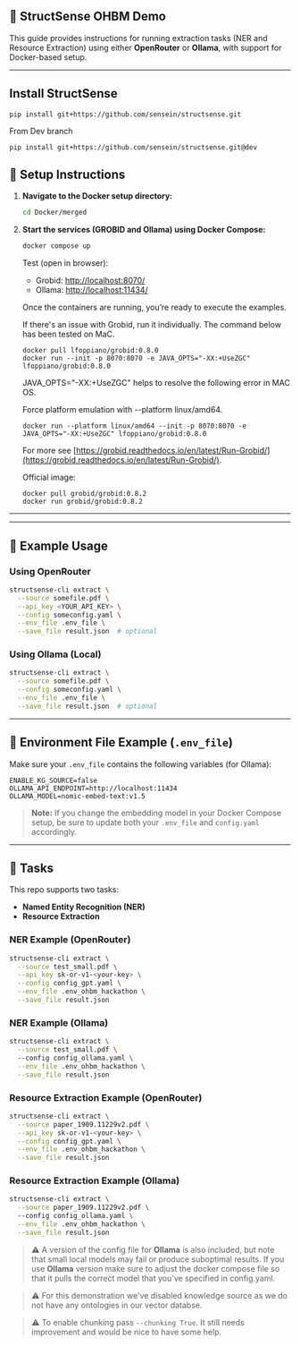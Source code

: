 ## 🧠 StructSense OHBM Demo

This guide provides instructions for running extraction tasks (NER and Resource Extraction) using either **OpenRouter** or **Ollama**, with support for Docker-based setup.

---
## Install StructSense
```shell
pip install git+https://github.com/sensein/structsense.git
```

From Dev branch
```shell
pip install git+https://github.com/sensein/structsense.git@dev
```

## 🔧 Setup Instructions

1. **Navigate to the Docker setup directory:**

   ```bash
   cd Docker/merged
   ```

2. **Start the services (GROBID and Ollama) using Docker Compose:**

   ```bash
   docker compose up
   ```
   Test (open in browser):

   - Grobid: [http://localhost:8070/](http://localhost:8070/)
   - Ollama: [http://localhost:11434/](http://localhost:11434/)

   Once the containers are running, you’re ready to execute the examples.

   If there's an issue with Grobid, run it individually. The command below has been tested on MaC.
   
   ```shell
   docker pull lfoppiano/grobid:0.8.0
   docker run --init -p 8070:8070 -e JAVA_OPTS="-XX:+UseZGC" lfoppiano/grobid:0.8.0
   ```
   JAVA_OPTS="-XX:+UseZGC" helps to resolve the following error in MAC OS.

   Force platform emulation with --platform linux/amd64.

   ```shell
   docker run --platform linux/amd64 --init -p 8070:8070 -e JAVA_OPTS="-XX:+UseZGC" lfoppiano/grobid:0.8.0
   
   ```
   For more see [https://grobid.readthedocs.io/en/latest/Run-Grobid/](https://grobid.readthedocs.io/en/latest/Run-Grobid/).

   Official image: 

   ```shell
   docker pull grobid/grobid:0.8.2
   docker run grobid/grobid:0.8.2
   ```
---



---

## 🧪 Example Usage

### Using OpenRouter

```bash
structsense-cli extract \
  --source somefile.pdf \
  --api_key <YOUR_API_KEY> \
  --config someconfig.yaml \
  --env_file .env_file \
  --save_file result.json  # optional
```

### Using Ollama (Local)

```bash
structsense-cli extract \
  --source somefile.pdf \
  --config someconfig.yaml \
  --env_file .env_file \
  --save_file result.json  # optional
```

---

## 📄 Environment File Example (`.env_file`)

Make sure your `.env_file` contains the following variables (for Ollama):

```env
ENABLE_KG_SOURCE=false
OLLAMA_API_ENDPOINT=http://localhost:11434
OLLAMA_MODEL=nomic-embed-text:v1.5
```

> **Note:** If you change the embedding model in your Docker Compose setup, be sure to update both your `.env_file` and `config.yaml` accordingly.

---

## 🧪 Tasks

This repo supports two tasks:
- **Named Entity Recognition (NER)**
- **Resource Extraction**

### NER Example (OpenRouter)

```bash
structsense-cli extract \
  --source test_small.pdf \
  --api_key sk-or-v1-<your-key> \
  --config config_gpt.yaml \
  --env_file .env_ohbm_hackathon \
  --save_file result.json
```

### NER Example (Ollama)

```bash
structsense-cli extract \
  --source test_small.pdf \ 
  --config config_ollama.yaml \
  --env_file .env_ohbm_hackathon \
  --save_file result.json
```

### Resource Extraction Example (OpenRouter)

```bash
structsense-cli extract \
  --source paper_1909.11229v2.pdf \
  --api_key sk-or-v1-<your-key> \
  --config config_gpt.yaml \
  --env_file .env_ohbm_hackathon \
  --save_file result.json
```
### Resource Extraction Example (Ollama)

```bash
structsense-cli extract \
  --source paper_1909.11229v2.pdf \ 
  --config config_ollama.yaml \
  --env_file .env_ohbm_hackathon \
  --save_file result.json
```

> ⚠️ A version of the config file for **Ollama** is also included, but note that small local models may fail or produce suboptimal results. If you use **Ollama** version make sure to adjust the docker compose file so that it pulls the correct model that you've specified in config.yaml.

> ⚠️ For this demonstration we've disabled knowledge source as we do not have any ontologies in our vector databse.

> ⚠️ To enable chunking pass `--chunking True`. It still needs improvement and would be nice to have some help.